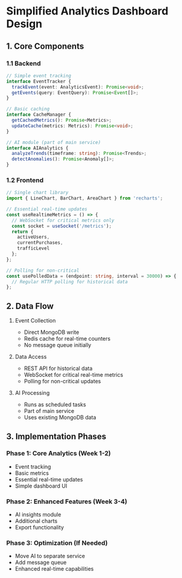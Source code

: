 # Simplified Analytics Dashboard Design

## 1. Core Components

### 1.1 Backend
```typescript
// Simple event tracking
interface EventTracker {
  trackEvent(event: AnalyticsEvent): Promise<void>;
  getEvents(query: EventQuery): Promise<Event[]>;
}

// Basic caching
interface CacheManager {
  getCachedMetrics(): Promise<Metrics>;
  updateCache(metrics: Metrics): Promise<void>;
}

// AI module (part of main service)
interface AIAnalytics {
  analyzeTrends(timeframe: string): Promise<Trends>;
  detectAnomalies(): Promise<Anomaly[]>;
}
```

### 1.2 Frontend
```typescript
// Single chart library
import { LineChart, BarChart, AreaChart } from 'recharts';

// Essential real-time updates
const useRealtimeMetrics = () => {
  // WebSocket for critical metrics only
  const socket = useSocket('/metrics');
  return {
    activeUsers,
    currentPurchases,
    trafficLevel
  };
};

// Polling for non-critical
const usePolledData = (endpoint: string, interval = 30000) => {
  // Regular HTTP polling for historical data
};
```

## 2. Data Flow

1. Event Collection
   - Direct MongoDB write
   - Redis cache for real-time counters
   - No message queue initially

2. Data Access
   - REST API for historical data
   - WebSocket for critical real-time metrics
   - Polling for non-critical updates

3. AI Processing
   - Runs as scheduled tasks
   - Part of main service
   - Uses existing MongoDB data

## 3. Implementation Phases

### Phase 1: Core Analytics (Week 1-2)
- Event tracking
- Basic metrics
- Essential real-time updates
- Simple dashboard UI

### Phase 2: Enhanced Features (Week 3-4)
- AI insights module
- Additional charts
- Export functionality

### Phase 3: Optimization (If Needed)
- Move AI to separate service
- Add message queue
- Enhanced real-time capabilities
